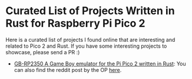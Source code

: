 # Curated List of Projects Written in Rust for Raspberry Pi Pico 2

Here is a curated list of projects I found online that are interesting and related to Pico 2 and Rust.  If you have some interesting projects to showcase, please send a PR :)

- [GB-RP2350 A Game Boy emulator for the Pi Pico 2 written in Rust](https://github.com/Altaflux/gb-rp2350): You can also find the reddit post by the OP [here](https://www.reddit.com/r/raspberrypipico/comments/1h6hb3l/gbrp2350_a_game_boy_emulator_for_the_pi_pico_2/). 

